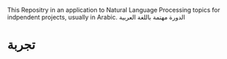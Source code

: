 This Repositry in an application to Natural Language Processing topics for indpendent projects, usually in Arabic.
الدورة مهتمة باللغة العربية
<h1>تجربة</h1>
